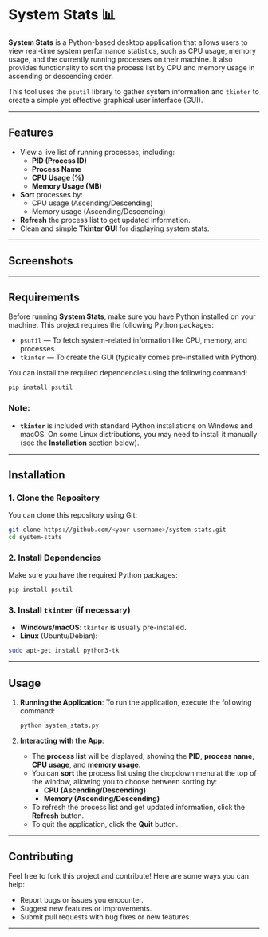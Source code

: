 # System Stats 📊

**System Stats** is a Python-based desktop application that allows users to view real-time system performance statistics, such as CPU usage, memory usage, and the currently running processes on their machine. It also provides functionality to sort the process list by CPU and memory usage in ascending or descending order.

This tool uses the `psutil` library to gather system information and `tkinter` to create a simple yet effective graphical user interface (GUI).

---

## Features

- View a live list of running processes, including:
  - **PID (Process ID)**
  - **Process Name**
  - **CPU Usage (%)**
  - **Memory Usage (MB)**
- **Sort** processes by:
  - CPU usage (Ascending/Descending)
  - Memory usage (Ascending/Descending)
- **Refresh** the process list to get updated information.
- Clean and simple **Tkinter GUI** for displaying system stats.

---

## Screenshots


---

## Requirements

Before running **System Stats**, make sure you have Python installed on your machine. This project requires the following Python packages:

- `psutil` — To fetch system-related information like CPU, memory, and processes.
- `tkinter` — To create the GUI (typically comes pre-installed with Python).

You can install the required dependencies using the following command:

```bash
pip install psutil
```

### Note:
- **`tkinter`** is included with standard Python installations on Windows and macOS. On some Linux distributions, you may need to install it manually (see the **Installation** section below).

---

## Installation

### 1. **Clone the Repository**

You can clone this repository using Git:

```bash
git clone https://github.com/<your-username>/system-stats.git
cd system-stats
```

### 2. **Install Dependencies**

Make sure you have the required Python packages:

```bash
pip install psutil
```

### 3. **Install `tkinter` (if necessary)**

- **Windows/macOS**: `tkinter` is usually pre-installed.
- **Linux** (Ubuntu/Debian):

```bash
sudo apt-get install python3-tk
```

---

## Usage

1. **Running the Application**:
   To run the application, execute the following command:

   ```bash
   python system_stats.py
   ```

2. **Interacting with the App**:
   - The **process list** will be displayed, showing the **PID**, **process name**, **CPU usage**, and **memory usage**.
   - You can **sort** the process list using the dropdown menu at the top of the window, allowing you to choose between sorting by:
     - **CPU (Ascending/Descending)**
     - **Memory (Ascending/Descending)**
   - To refresh the process list and get updated information, click the **Refresh** button.
   - To quit the application, click the **Quit** button.

---




## Contributing

Feel free to fork this project and contribute! Here are some ways you can help:

- Report bugs or issues you encounter.
- Suggest new features or improvements.
- Submit pull requests with bug fixes or new features.


---
